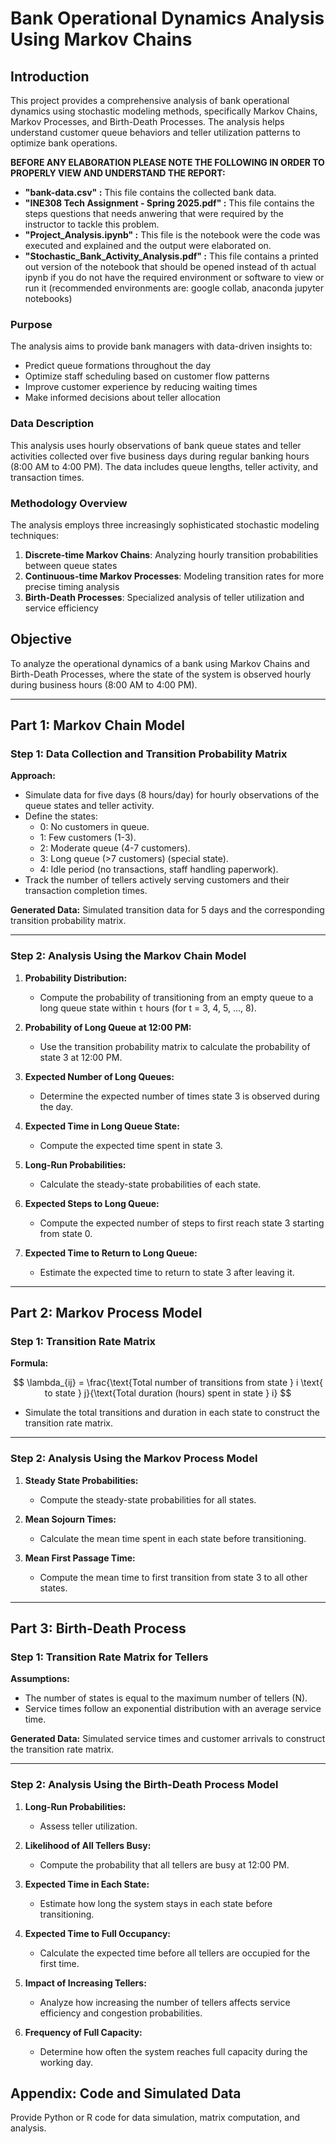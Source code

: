 # Bank Operational Dynamics Analysis Using Markov Chains

## Introduction

This project provides a comprehensive analysis of bank operational dynamics using stochastic modeling methods, specifically Markov Chains, Markov Processes, and Birth-Death Processes. The analysis helps understand customer queue behaviors and teller utilization patterns to optimize bank operations.

**BEFORE ANY ELABORATION PLEASE NOTE THE FOLLOWING IN ORDER TO PROPERLY VIEW AND UNDERSTAND THE REPORT:**

- **"bank-data.csv" :** This file contains the collected bank data.
- **"INE308 Tech Assignment - Spring 2025.pdf" :** This file contains the steps questions that needs anwering that were required by the instructor to tackle this problem.
- **"Project_Analysis.ipynb" :** This file is the notebook were the code was executed and explained and the output were elaborated on.
- **"Stochastic_Bank_Activity_Analysis.pdf" :** This file contains a printed out version of the  notebook that should be opened instead of th actual ipynb if you do not have the required environment or software to view or run it (recommended environments are: google collab, anaconda jupyter notebooks) 

### Purpose
The analysis aims to provide bank managers with data-driven insights to:
- Predict queue formations throughout the day
- Optimize staff scheduling based on customer flow patterns
- Improve customer experience by reducing waiting times
- Make informed decisions about teller allocation

### Data Description
This analysis uses hourly observations of bank queue states and teller activities collected over five business days during regular banking hours (8:00 AM to 4:00 PM). The data includes queue lengths, teller activity, and transaction times.

### Methodology Overview
The analysis employs three increasingly sophisticated stochastic modeling techniques:
1. **Discrete-time Markov Chains**: Analyzing hourly transition probabilities between queue states
2. **Continuous-time Markov Processes**: Modeling transition rates for more precise timing analysis
3. **Birth-Death Processes**: Specialized analysis of teller utilization and service efficiency

## Objective
To analyze the operational dynamics of a bank using Markov Chains and Birth-Death Processes, where the state of the system is observed hourly during business hours (8:00 AM to 4:00 PM).

---

## Part 1: Markov Chain Model

### Step 1: Data Collection and Transition Probability Matrix
**Approach:**
- Simulate data for five days (8 hours/day) for hourly observations of the queue states and teller activity.
- Define the states:
  - 0: No customers in queue.
  - 1: Few customers (1-3).
  - 2: Moderate queue (4-7 customers).
  - 3: Long queue (>7 customers) (special state).
  - 4: Idle period (no transactions, staff handling paperwork).
- Track the number of tellers actively serving customers and their transaction completion times.

**Generated Data:**
Simulated transition data for 5 days and the corresponding transition probability matrix.

---

### Step 2: Analysis Using the Markov Chain Model

1. **Probability Distribution:**
   - Compute the probability of transitioning from an empty queue to a long queue state within `t` hours (for t = 3, 4, 5, ..., 8).

2. **Probability of Long Queue at 12:00 PM:**
   - Use the transition probability matrix to calculate the probability of state 3 at 12:00 PM.

3. **Expected Number of Long Queues:**
   - Determine the expected number of times state 3 is observed during the day.

4. **Expected Time in Long Queue State:**
   - Compute the expected time spent in state 3.

5. **Long-Run Probabilities:**
   - Calculate the steady-state probabilities of each state.

6. **Expected Steps to Long Queue:**
   - Compute the expected number of steps to first reach state 3 starting from state 0.

7. **Expected Time to Return to Long Queue:**
   - Estimate the expected time to return to state 3 after leaving it.

---

## Part 2: Markov Process Model

### Step 1: Transition Rate Matrix
**Formula:**

$$
\lambda_{ij} = \frac{\text{Total number of transitions from state } i \text{ to state } j}{\text{Total duration (hours) spent in state } i}
$$
- Simulate the total transitions and duration in each state to construct the transition rate matrix.

---

### Step 2: Analysis Using the Markov Process Model

1. **Steady State Probabilities:**
   - Compute the steady-state probabilities for all states.

2. **Mean Sojourn Times:**
   - Calculate the mean time spent in each state before transitioning.

3. **Mean First Passage Time:**
   - Compute the mean time to first transition from state 3 to all other states.

---

## Part 3: Birth-Death Process

### Step 1: Transition Rate Matrix for Tellers
**Assumptions:**
- The number of states is equal to the maximum number of tellers (N).
- Service times follow an exponential distribution with an average service time.

**Generated Data:**
Simulated service times and customer arrivals to construct the transition rate matrix.

---

### Step 2: Analysis Using the Birth-Death Process Model

1. **Long-Run Probabilities:**
   - Assess teller utilization.

2. **Likelihood of All Tellers Busy:**
   - Compute the probability that all tellers are busy at 12:00 PM.

3. **Expected Time in Each State:**
   - Estimate how long the system stays in each state before transitioning.

4. **Expected Time to Full Occupancy:**
   - Calculate the expected time before all tellers are occupied for the first time.

5. **Impact of Increasing Tellers:**
   - Analyze how increasing the number of tellers affects service efficiency and congestion probabilities.

6. **Frequency of Full Capacity:**
   - Determine how often the system reaches full capacity during the working day.

## Appendix: Code and Simulated Data
Provide Python or R code for data simulation, matrix computation, and analysis.